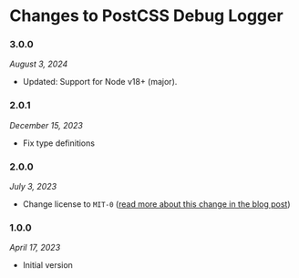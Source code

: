 # Changes to PostCSS Debug Logger

### 3.0.0

_August 3, 2024_

- Updated: Support for Node v18+ (major).

### 2.0.1

_December 15, 2023_

- Fix type definitions

### 2.0.0

_July 3, 2023_

- Change license to `MIT-0` ([read more about this change in the blog post](https://preset-env.cssdb.org/blog/license-change/))

### 1.0.0

_April 17, 2023_

- Initial version
